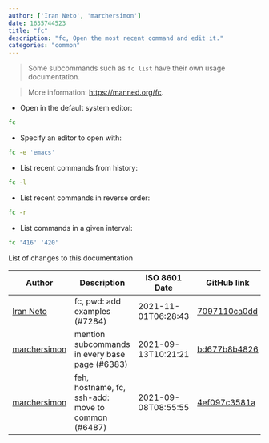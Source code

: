 ```yaml
---
author: ['Iran Neto', 'marchersimon']
date: 1635744523
title: "fc"
description: "fc, Open the most recent command and edit it."
categories: "common"
---
```

> Some subcommands such as `fc list` have their own usage documentation.

> More information: <https://manned.org/fc>.

- Open in the default system editor:

```bash
fc
```

- Specify an editor to open with:

```bash
fc -e 'emacs'
```

- List recent commands from history:

```bash
fc -l
```

- List recent commands in reverse order:

```bash
fc -r
```

- List commands in a given interval:

```bash
fc '416' '420'
```
List of changes to this documentation


Author | Description | ISO 8601 Date | GitHub link
------|-----|-----|-----
[Iran Neto](mailto:iranmacedo.bneto@gmail.com) | fc, pwd: add examples (#7284) | 2021-11-01T06:28:43 | [7097110ca0dd](https://github.com/tldr-pages/tldr/commit/7097110ca0dd42476c7e127048e4c2329f4ed3af)
[marchersimon](mailto:50295997+marchersimon@users.noreply.github.com) | mention subcommands in every base page (#6383) | 2021-09-13T10:21:21 | [bd677b8b4826](https://github.com/tldr-pages/tldr/commit/bd677b8b48260e301fb99fea794f4dc1458d1562)
[marchersimon](mailto:50295997+marchersimon@users.noreply.github.com) | feh, hostname, fc, ssh-add: move to common (#6487) | 2021-09-08T08:55:55 | [4ef097c3581a](https://github.com/tldr-pages/tldr/commit/4ef097c3581a5a5d6a740b23629e82852b59680c)

